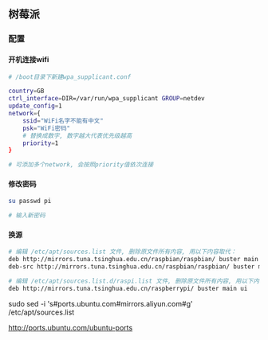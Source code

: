 <!--
 * @Description: 
 * @Version: 1.0
 * @Author: DaLao
 * @Email: dalao_li@163.com
 * @Date: 2021-10-07 21:09:16
 * @LastEditors: DaLao
 * @LastEditTime: 2022-07-03 13:14:43
-->

## 树莓派


### 配置


#### 开机连接wifi


```sh
# /boot目录下新建wpa_supplicant.conf

country=GB
ctrl_interface=DIR=/var/run/wpa_supplicant GROUP=netdev
update_config=1
network={
    ssid="WiFi名字不能有中文"
    psk="WiFi密码"
    # 替换成数字, 数字越大代表优先级越高
    priority=1
}

# 可添加多个network, 会按照priority值依次连接
```


#### 修改密码


```sh
su passwd pi

# 输入新密码
```


#### 换源


```sh
# 编辑 /etc/apt/sources.list 文件, 删除原文件所有内容, 用以下内容取代：
deb http://mirrors.tuna.tsinghua.edu.cn/raspbian/raspbian/ buster main non-free contrib rpi
deb-src http://mirrors.tuna.tsinghua.edu.cn/raspbian/raspbian/ buster main non-free contrib rpi

# 编辑 /etc/apt/sources.list.d/raspi.list 文件, 删除原文件所有内容, 用以下内容取代：
deb http://mirrors.tuna.tsinghua.edu.cn/raspberrypi/ buster main ui
```


sudo sed -i 's#ports.ubuntu.com#mirrors.aliyun.com#g' /etc/apt/sources.list

http://ports.ubuntu.com/ubuntu-ports